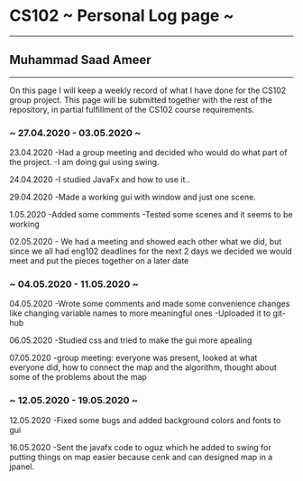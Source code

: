 # CS102 ~ Personal Log page ~
****
## Muhammad Saad Ameer
****

On this page I will keep a weekly record of what I have done for the CS102 group project. This page will be submitted together with the rest of the repository, in partial fulfillment of the CS102 course requirements.

### ~ 27.04.2020 - 03.05.2020 ~
	
23.04.2020
	-Had a group meeting and decided who would do what part of the project.
	-I am doing gui using swing.	

24.04.2020
	-I studied JavaFx and how to use it..

29.04.2020 
	-Made a working gui with window and just one scene.

1.05.2020
	-Added some comments
	-Tested some scenes and it seems to be working

02.05.2020
	- We had a meeting and showed each other what we did, but since we all had eng102 deadlines for the next 2 days we decided we would meet and put the pieces together on a later date

### ~ 04.05.2020 - 11.05.2020 ~

04.05.2020
	-Wrote some comments and made some convenience changes like changing variable names to more meaningful ones
	-Uploaded it to git-hub 

06.05.2020
	-Studied css and tried to make the gui more apealing

07.05.2020
	-group meeting: everyone was present, looked at what everyone did, how to connect the map and the algorithm, thought about some of the problems about the map
	
### ~ 12.05.2020 - 19.05.2020 ~

12.05.2020
	-Fixed some bugs and added background colors and fonts to gui

16.05.2020
	-Sent the javafx code to oguz which he added to swing for putting things on map easier because cenk and can designed map in a jpanel.



